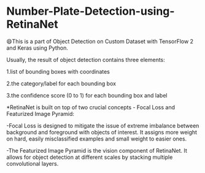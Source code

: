 # Number-Plate-Detection-using-RetinaNet
😄This is a part of Object Detection on Custom Dataset with TensorFlow 2 and Keras using Python.

Usually, the result of object detection contains three elements:

  1.list of bounding boxes with coordinates
  
  2.the category/label for each bounding box
  
  3.the confidence score (0 to 1) for each bounding box and label

*RetinaNet is built on top of two crucial concepts - Focal Loss and Featurized Image Pyramid:

  -Focal Loss is designed to mitigate the issue of extreme imbalance between background and foreground with objects of interest. It assigns more weight on hard, easily misclassified examples and small weight to easier ones.

  -The Featurized Image Pyramid is the vision component of RetinaNet. It allows for object detection at different scales by stacking multiple convolutional layers.
